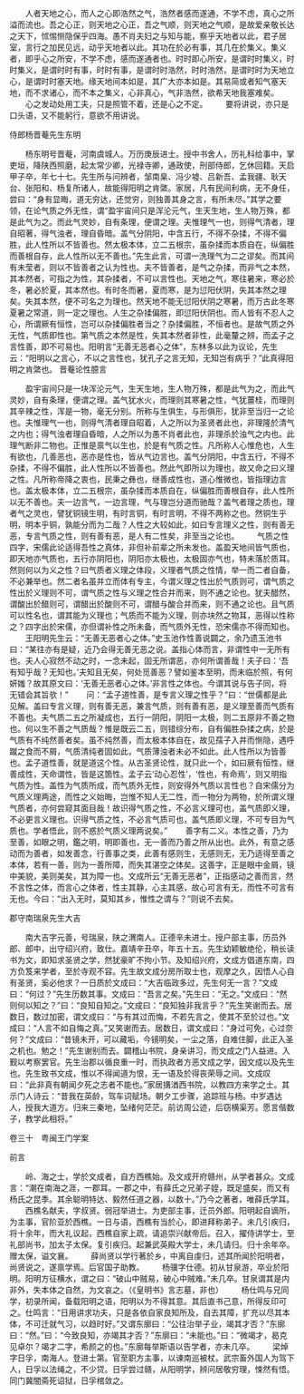 <!-- { "loadSidebar": true } -->
　　人者天地之心，而人之心即浩然之气，浩然者感而遂通，不学不虑，真心之所溢而流也。吾之心正，则天地之心正，吾之气顺，则天地之气顺，是故爱亲敬长达之天下，怵惕恻隐保乎四海。愚不肖夫妇之与知与能，察乎天地者以此，君子居室，言行之加民见远，动乎天地者以此。其功在於必有事，其几在於集义。集义者，即乎心之所安，不学不虑，感而遂通者也。时时即心所安，是谓时时集义，时时集义，是谓时时有事，时时有事，是谓时时浩然，时时浩然，是谓时时为天地立心，是谓时时塞天地。缘天地间本如是，其广大亦本如是。其易简或者知气塞天地，而不求诸心，而不本之集义，心非真心，气非浩然，欲希天地我塞难矣。
　　心之发动处用工夫，只是照管不着，还是心之不定。
　　要将讲说，亦只是口头语，又不能躬行，意欲不用讲说。

侍郎杨晋菴先生东明

　　杨东明号晋菴，河南虞城人。万历庚辰进士。授中书舍人，历礼科给事中，掌吏垣，降陕西照磨，起太常少卿，光禄寺卿，通政使，刑部侍郎，乞休回籍。天启甲子卒，年七十七。先生所与问辨者，邹南臬、冯少墟、吕新吾、孟我疆、耿天台、张阳和、杨复所诸人，故能得阳明之肯綮。家居，凡有民间利病，无不身任，尝曰：“身有显晦，道无穷达，还觉穷，则独善其身之言，有所未尽。”其学之要领，在论气质之外无性，谓“盈宇宙间只是浑沦元气，生天生地，生人物万殊，都是此气为之。而此气灵妙，自有条理，便谓之理。夫惟理气一也，则得气清者，理自昭著，得气浊者，理自昏暗。盖气分阴阳，中含五行，不得不杂揉，不得不偏胜，此人性所以不皆善也。然太极本体，立二五根宗，虽杂揉而本质自在，纵偏胜而善根自存，此人性所以无不善也。”先生此言，可谓一洗理气为二之谬矣。而其间有未莹者，则以不皆善者之认为性也。夫不皆善者，是气之杂揉，而非气之本然，其本然者，可指之为性，其杂揉者，不可以言性也。天地之气，寒往暑来，寒必於冬，暑必於夏，其本然也。有时冬而暑，夏而寒，是为愆阳伏阴，失其本然之理矣。失其本然，便不可名之为理也。然天地不能无愆阳伏阴之寒暑，而万古此冬寒夏暑之常道，则一定之理也。人生之杂揉偏胜，即愆阳伏阴也。而人皆有不忍人之心，所谓厥有恒性，岂可以杂揉偏胜者当之？杂揉偏胜，不恒者也。是故气质之外无性，气质即性也。第气质之本然是性，失其本然者非性，此毫釐之辨，而孟子之言性善，即不可易也。阳明言“无善无恶者心之体”，东林多以此为议论，先生云：“阳明以之言心，不以之言性也，犹孔子之言无知，无知岂有病乎？”此真得阳明之肯綮也。
晋菴论性臆言

　　盈宇宙间只是一块浑沦元气，生天生地，生人物万殊，都是此气为之，而此气灵妙，自有条理，便谓之理。盖气犹水火，而理则其寒暑之性，气犹薑桂，而理则其辛辣之性，浑是一物，毫无分别。所称与生俱生，与形俱形，犹非至当归一之论也。夫惟理气一也，则得气清者理自昭着，人之所以为圣贤者此也，非理隆於清气之内也；得气浊者理自昏暗，人之所以为愚不肖者此也，非理杀於浊气之内也。此理气断非二物也。正惟是禀气以生也，於是有气质之性。凡所称人心惟危也，人生有欲也，几善恶也，恶亦是性也，皆从气边言也。盖气分阴阳，中含五行，不得不杂揉，不得不偏胜，此人性所以不皆善也。然此气即所以为理也，故又命之曰义理之性。凡所称帝降之衷也，民秉之彝也，继善成性也，道心惟微也，皆指理边言也。盖太极本体，立二五根宗，虽杂揉而本质自在，纵偏胜而善根自存，此人性所以无不善也。夫一边言气，一边言理，气与理岂分道而驰哉？盖气者理之质也，理者气之灵也，譬犹铜镜生明，有时言铜，有时言明，不得不两称之也。然铜生乎明，明本乎铜，孰能分而为二哉？人性之大较如此，如曰专言理义之性，则有善无恶，专言气质之性，则有善有恶，是人有二性矣，非至当之论也。
　　气质之性四字，宋儒此论适得吾性之真体，非但补前辈之所未发也。盖盈天地间皆气质也，即天地亦气质也，五行亦阴阳也，阴阳亦太极也，太极固亦气也，特未落於质耳。然则何以为义之性？曰气质者义理之体段，义理者气质之性情，举一而二者自备，不必兼举也。然二者名虽并立而体有专主，今谓义理之性出於气质则可，谓气质之性出於义理则不可，谓气质之性与义理之性合并而来，则不通之论也。犹夫醋然，谓酸出於醋则可，谓醋出於酸则不可，谓醋与酸合并而来，则不通之论也。且气质可以性名也，谓其能为义理也；气质而不能为义理，则亦块然之物耳，恶得以性称之？四字出於宋儒，亦但谓补性之所未备，而气质外无性，恐宋儒亦不得而知也。
　　王阳明先生云：“无善无恶者心之体。”史玉池作性善说闢之，余乃遗玉池书曰：“某往亦有是疑，近乃会得无善无恶之说。盖指心体而言，非谓性中一无所有也。夫人心寂然不动之时，一念未起，固无所谓恶，亦何所谓善哉！夫子曰：‘吾有知乎哉？无知也。’夫知且无矣，何处觅善恶？譬如鉴本至明，而未临於照，有何妍媸？故其原文曰：‘无善无恶者心之体。’非言性之体也。今谓其说与告子同，将无错会其旨欤！”
　　问：“孟子道性善，是专言义理之性乎？”曰：“世儒都是此见解。盖曰专言义理，则有善无恶，兼言气质，则有善有恶，是义理至善而气质有不善也。夫气质二五之所凝成也，五行一阴阳，阴阳一太极，则二五原非不善之物也。何以生不善之气质哉？惟是既云二五，则错综分布，自有偏胜杂揉之病，於是气质有不纯然善者矣。虽不纯然善，而太极本体自在，故见孺子入井而恻隐，遇呼蹴之食而不屑，气质清纯者固如此，气质薄浊者未必不如此。此人性所以为皆善也。孟子道性善，就是道这个性。从古圣贤论性，就只此一个，如曰厥有恒性，继善成性，天命谓性，皆是这箇性。孟子云‘动心忍性’，‘性也，有命焉’，则又明指气质为性。盖性为气质所成，而气质外无性，则安得外气质以言性也？自宋儒分为气质义理两途，而性之义始晦，岂惟不知人无二性，而一物分为两物，於所谓义理气质者，亦何尝窥其面目哉！故识得气质之性，不必言义理可也，盖气质即义理，不必更言义理也。识得气质之性，不必言气质可也，盖气质即义理，不可专目为气质也。学者悟此，则不惑於气质义理两说矣。”
　　善字有二义。本性之善，乃为至善，如眼之明，鑑之明，明即善也，无一善而乃善之所从出也。此外，有意之感动而为善者，如发善念，行善事之类，此善有感则生，无感则无，无乃适得至善之本体，若有一善，则为一善所障，而失其湛空之体矣。这善字，正是眼中金屑，镜中美貌，美则美矣，其为障一也。文成所云“无善无恶者”，正指感动之善而言，然不言性之体，而言心之体者，性主其静，心主其感，故心可言有无，而性不可言有无也。今曰：“出入无时，莫知其乡，惟性之谓与？”则说不去矣。

郡守南瑞泉先生大吉

　　南大吉字元善，号瑞泉，陕之渭南人。正德辛未进士。授户部主事，历员外郎、郎中，出守绍兴府，致仕。嘉靖辛丑卒，年五十五。先生幼颖敏绝伦，稍长读书为文，即知求圣贤之学，然犹豪旷不拘小节。及知绍兴府，文成方倡道东南，四方负笈来学者，至於寺观不容。先生故文成分房所取士也，观摩之久，因悟人心自有圣贤，奚必他求？一日质於文成曰：“大吉临政多过，先生何无一言？”文成曰：“何过？”先生历数其事。文成曰：“吾言之矣。”先生曰：“无之。”文成曰：“然则何以知之？”曰：“良知自知之。”文成曰：“良知独非我言乎？”先生笑谢而去。居数日，数过加密，谓文成曰：“与有其过而悔，不若先言之，使其不至於过也。”文成曰：“人言不如自悔之真。”又笑谢而去。居数日，谓文成曰：“身过可免，心过奈何？”文成曰：“昔镜未开，可以藏垢，今镜明矣，一尘之落，自难住脚，此正入圣之机也。勉之！”先生谢别而去。闢稽山书院，身亲讲习，而文成之门人益进。入觐以考察罢官。先生治郡以循良重一时，而执政者方恶文成之学，因文成以及先生也。先生致书文成，惟以不得闻道为恨，无一语及於得丧荣辱之间。文成叹曰：“此非真有朝闻夕死之志者不能也。”家居搆湭西书院，以教四方来学之士。其示门人诗云：“昔我在英龄，驾车词赋场。朝夕工步骤，追踪班与杨。中岁遇达人，授我大道方。归来三秦地，坠绪何茫茫。前访周公迹，后窃横渠芳。愿言偕数子，教学此相将。”



卷三十　粤闽王门学案

前言

　　岭、海之士，学於文成者，自方西樵始。及文成开府赣州，从学者甚众。文成言：“潮在南海之涯，一郡耳。一郡之中，有薛氏之兄弟子姪，既足盛矣，而又有杨氏之昆季。其余聪明特达、毅然任道之器，以数十。”乃今之著者，唯薛氏学耳。
　　西樵名献夫，字叔贤。弱冠举进士。为吏部主事，迁员外郎。阳明起自谪所，为主事，官阶亚於西樵。一日与语，西樵有当於心，即进拜称弟子。未几引疾归，将十余年，而大礼议起，西樵自家上疏，请追崇兴献帝后。召入，擢侍讲学士，至礼部尚书，加太子太保。复引疾归。起兼武英殿大学士，未几请归。归十余年卒。赠太保，谥文襄。
　　薛尚贤以学行著於乡，中离自虔归，述其所闻於阳明者，尚贤说之，遂禀学焉。后官国子助教。
　　杨骥字仕德。初从甘泉游，卒业於阳明。阳明方征横水，谓之曰：“破山中贼易，破心中贼难。”未几卒。甘泉谓其是内非外，失本体之自然，为文哀之。（《皇明书》言志墓，非也）
　　杨仕鸣与兄同学，初录所闻，备载阳明之语，阳明以为不得其意。其后直书己意，所得反印可之。仕鸣言：“日用讲求功夫，只是各依自家良知所及，自去其障，扩充以尽其本体，不可迁就气习，以趋时好。”又谓东廓曰：“公往治举子业，竭其才否？”东廓曰：“然。”曰：“今致良知，亦竭其才否？”东廓曰：“未能也。”曰：“微竭才，曷克见卓尔？竭才二字，希颜之的也。”东廓每举斯语以告学者，亦未几卒。
　　梁焯字日孚，南海人。登进士第。官至职方主事，以谏南巡被杖。武宗畜外国人为驾下人，日孚以法绳之，不少贷。日孚尝过赣，从阳明学，辨问居敬穷理，悚然有悟。同门冀闇斋死诏狱，日孚棺敛之。

